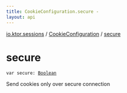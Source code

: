 ```yaml
---
title: CookieConfiguration.secure - 
layout: api
---
```


<div class='api-docs-breadcrumbs'><a href="../index.html">io.ktor.sessions</a> / <a href="index.html">CookieConfiguration</a> / <a href="./secure.html">secure</a></div>

# secure

<div class="signature"><code><span class="keyword">var </span><span class="identifier">secure</span><span class="symbol">: </span><a href="https://kotlinlang.org/api/latest/jvm/stdlib/kotlin/-boolean/index.html"><span class="identifier">Boolean</span></a></code></div>

Send cookies only over secure connection

